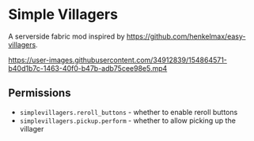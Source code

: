 # Simple Villagers

A serverside fabric mod inspired by https://github.com/henkelmax/easy-villagers.


https://user-images.githubusercontent.com/34912839/154864571-b40d1b7c-1463-40f0-b47b-adb75cee98e5.mp4


## Permissions
* `simplevillagers.reroll_buttons` - whether to enable reroll buttons
* `simplevillagers.pickup.perform` - whether to allow picking up the villager
